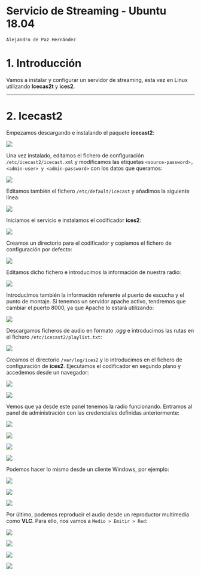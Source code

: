 # Servicio de Streaming - Ubuntu 18.04

```
Alejandro de Paz Hernández
```

# 1. Introducción

Vamos a instalar y configurar un servidor de streaming, esta vez en Linux utilizando **Icecas2t** y **ices2**.

---

# 2. Icecast2

Empezamos descargando e instalando el paquete **icecast2**:

![](img/1.png)

Una vez instalado, editamos el fichero de configuración `/etc/icecast2/icecast.xml` y modificamos las etiquetas `<source-password>, <admin-user> y <admin-password>` con los datos que queramos:

![](img/2.png)

Editamos también el fichero `/etc/default/icecast` y añadimos la siguiente línea:

![](img/3.png)

Iniciamos el servicio e instalamos el codificador **ices2**:

![](img/4.png)

Creamos un directorio para el codificador y copiamos el fichero de configuración por defecto:

![](img/5.png)

Editamos dicho fichero e introducimos la información de nuestra radio:

![](img/6.png)

Introducimos también la información referente al puerto de escucha y el punto de montaje. Si tenemos un servidor apache activo, tendremos que cambiar el puerto 8000, ya que Apache lo estará utilizando:

![](img/7.png)

Descargamos ficheros de audio en formato *.ogg* e introducimos las rutas en el fichero `/etc/icecast2/playlist.txt`:

![](img/8.png)

Creamos el directorio `/var/log/ices2` y lo introducimos en el fichero de configuración de **ices2**. Ejecutamos el codificador en segundo plano y accedemos desde un navegador:

![](img/22.png)

![](img/9.png)

Vemos que ya desde este panel tenemos la radio funcionando. Entramos al panel de administración con las credenciales definidas anteriormente:

![](img/12.png)

![](img/10.png)

![](img/11.png)

![](img/13.png)

Podemos hacer lo mismo desde un cliente Windows, por ejemplo:

![](img/19.png)

![](img/20.png)

![](img/21.png)

Por último, podemos reproducir el audio desde un reproductor multimedia como **VLC**. Para ello, nos vamos a `Medio > Emitir > Red`:

![](img/28.png)

![](img/29.png)

![](img/30.png)

![](img/31.png)







